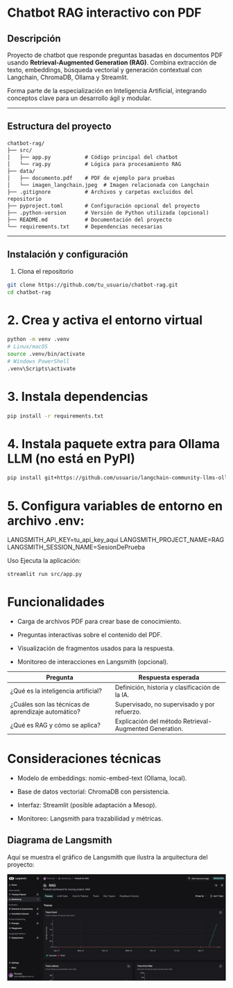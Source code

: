 # Chatbot RAG interactivo con PDF

## Descripción

Proyecto de chatbot que responde preguntas basadas en documentos PDF usando **Retrieval-Augmented Generation (RAG)**. Combina extracción de texto, embeddings, búsqueda vectorial y generación contextual con Langchain, ChromaDB, Ollama y Streamlit.

Forma parte de la especialización en Inteligencia Artificial, integrando conceptos clave para un desarrollo ágil y modular.

---

## Estructura del proyecto

```plaintext
chatbot-rag/
├── src/
│   ├── app.py           # Código principal del chatbot
│   └── rag.py           # Lógica para procesamiento RAG
├── data/
│   ├── documento.pdf    # PDF de ejemplo para pruebas
│   └── imagen_langchain.jpeg  # Imagen relacionada con Langchain
├── .gitignore           # Archivos y carpetas excluidos del repositorio
├── pyproject.toml       # Configuración opcional del proyecto
├── .python-version      # Versión de Python utilizada (opcional)
├── README.md            # Documentación del proyecto
└── requirements.txt     # Dependencias necesarias
```
---

## Instalación y configuración

1. Clona el repositorio

```bash
git clone https://github.com/tu_usuario/chatbot-rag.git
cd chatbot-rag
```

# 2. Crea y activa el entorno virtual

```bash
python -m venv .venv
# Linux/macOS
source .venv/bin/activate
# Windows PowerShell
.venv\Scripts\activate
```

# 3. Instala dependencias
```bash
pip install -r requirements.txt
```

# 4. Instala paquete extra para Ollama LLM (no está en PyPI)
```bash
pip install git+https://github.com/usuario/langchain-community-llms-ollama.git
```

# 5. Configura variables de entorno en archivo .env:

LANGSMITH_API_KEY=tu_api_key_aqui
LANGSMITH_PROJECT_NAME=RAG
LANGSMITH_SESSION_NAME=SesionDePrueba

Uso
Ejecuta la aplicación:
```bash
streamlit run src/app.py
```
# Funcionalidades

- Carga de archivos PDF para crear base de conocimiento.

- Preguntas interactivas sobre el contenido del PDF.

- Visualización de fragmentos usados para la respuesta.

- Monitoreo de interacciones en Langsmith (opcional).

| Pregunta                                            | Respuesta esperada                                     |
| --------------------------------------------------- | ------------------------------------------------------ |
| ¿Qué es la inteligencia artificial?                 | Definición, historia y clasificación de la IA.         |
| ¿Cuáles son las técnicas de aprendizaje automático? | Supervisado, no supervisado y por refuerzo.            |
| ¿Qué es RAG y cómo se aplica?                       | Explicación del método Retrieval-Augmented Generation. |

# Consideraciones técnicas

- Modelo de embeddings: nomic-embed-text (Ollama, local).

- Base de datos vectorial: ChromaDB con persistencia.

- Interfaz: Streamlit (posible adaptación a Mesop).

- Monitoreo: Langsmith para trazabilidad y métricas.

## Diagrama de Langsmith

Aquí se muestra el gráfico de Langsmith que ilustra la arquitectura del proyecto:

![Gráfico de Langsmith](data/image.png)


